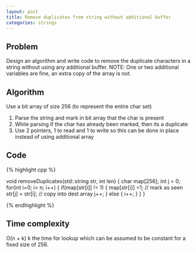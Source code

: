 ```yaml
---
layout: post
title: Remove duplicates from string without additional buffer
categories: strings
---
```


## Problem
Design an algorithm and write code to remove the duplicate characters in a string without using any additional buffer. NOTE: One or two additional variables are fine, an extra copy of the array is not.

## Algorithm
Use a bit array of size 256 (to represent the entire char set)

1. Parse the string and mark in bit array that the char is present
2. While parsing if the char has already been marked, then its a duplicate
3. Use 2 pointers, 1 to read and 1 to write so this can be done in place instead of using additional array

## Code
{% highlight cpp %}

void removeDuplicates(std::string str, int len) {
	char map[256];
	int j = 0;
	for(int i=0; i< n; i++) {
		if(map[str[i]] != 1) {
			map[str[i]] =1; // mark as seen
			str[j] = str[i];   // copy into dest array
			j++;
		}
		else {
			i++;
		}
	}
}

{% endhighlight %}

## Time complexity
O(n + k) k the time for lookup which can be assumed to be constant for a fixed size of 256.